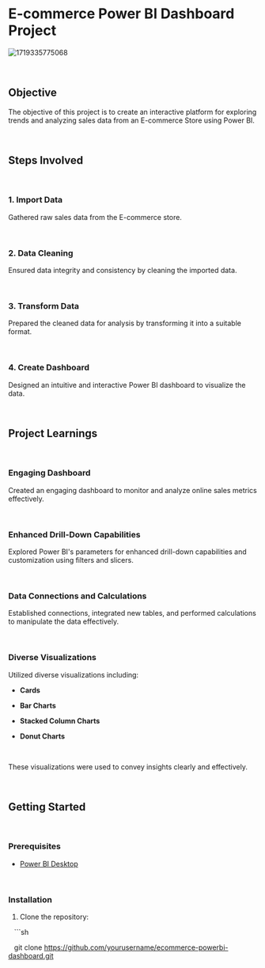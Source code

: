 


# E-commerce Power BI Dashboard Project



![1719335775068](https://github.com/dev091/Sales-Dashboard-PowerBI/assets/74716369/7e0fec05-5b61-4887-a56c-2a6592e41379)



 



## Objective



The objective of this project is to create an interactive
platform for exploring trends and analyzing sales data from an E-commerce Store
using Power BI.



 



## Steps Involved



 



### 1. Import Data



Gathered raw sales data from the E-commerce store.



 



### 2. Data Cleaning



Ensured data integrity and consistency by cleaning the
imported data.



 



### 3. Transform Data



Prepared the cleaned data for analysis by transforming it
into a suitable format.



 



### 4. Create Dashboard



Designed an intuitive and interactive Power BI dashboard to
visualize the data.



 



## Project Learnings



 



### Engaging Dashboard



Created an engaging dashboard to monitor and analyze online
sales metrics effectively.



 



### Enhanced Drill-Down Capabilities



Explored Power BI's parameters for enhanced drill-down
capabilities and customization using filters and slicers.



 



### Data Connections and Calculations



Established connections, integrated new tables, and
performed calculations to manipulate the data effectively.



 



### Diverse Visualizations



Utilized diverse visualizations including:



- **Cards**



- **Bar Charts**



- **Stacked Column Charts**



- **Donut Charts**



 



These visualizations were used to convey insights clearly
and effectively.



 



## Getting Started



 



### Prerequisites



- [Power BI Desktop](https://powerbi.microsoft.com/desktop/)



 



### Installation



1. Clone the repository:



   ```sh



   git clone
https://github.com/yourusername/ecommerce-powerbi-dashboard.git


